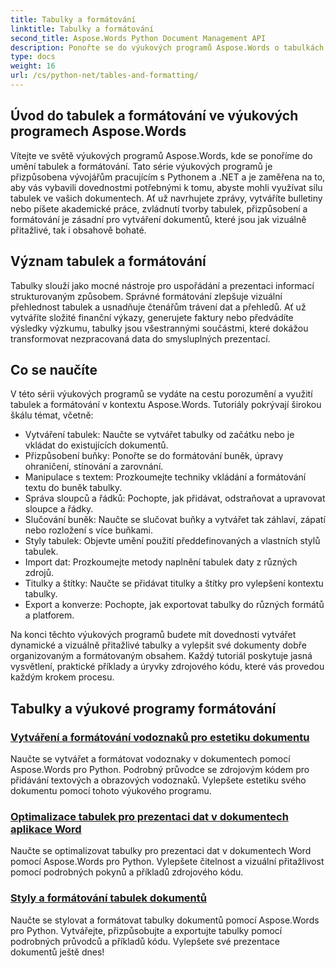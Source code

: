 ```yaml
---
title: Tabulky a formátování
linktitle: Tabulky a formátování
second_title: Aspose.Words Python Document Management API
description: Ponořte se do výukových programů Aspose.Words o tabulkách a formátování v aplikacích Python a .NET. Naučte se vytvářet, upravovat a upravovat tabulky pro vizuálně působivé dokumenty.
type: docs
weight: 16
url: /cs/python-net/tables-and-formatting/
---
```



## Úvod do tabulek a formátování ve výukových programech Aspose.Words

Vítejte ve světě výukových programů Aspose.Words, kde se ponoříme do umění tabulek a formátování. Tato série výukových programů je přizpůsobena vývojářům pracujícím s Pythonem a .NET a je zaměřena na to, aby vás vybavili dovednostmi potřebnými k tomu, abyste mohli využívat sílu tabulek ve vašich dokumentech. Ať už navrhujete zprávy, vytváříte bulletiny nebo píšete akademické práce, zvládnutí tvorby tabulek, přizpůsobení a formátování je zásadní pro vytváření dokumentů, které jsou jak vizuálně přitažlivé, tak i obsahově bohaté.

## Význam tabulek a formátování

Tabulky slouží jako mocné nástroje pro uspořádání a prezentaci informací strukturovaným způsobem. Správné formátování zlepšuje vizuální přehlednost tabulek a usnadňuje čtenářům trávení dat a přehledů. Ať už vytváříte složité finanční výkazy, generujete faktury nebo předvádíte výsledky výzkumu, tabulky jsou všestrannými součástmi, které dokážou transformovat nezpracovaná data do smysluplných prezentací.

## Co se naučíte

V této sérii výukových programů se vydáte na cestu porozumění a využití tabulek a formátování v kontextu Aspose.Words. Tutoriály pokrývají širokou škálu témat, včetně:

- Vytváření tabulek: Naučte se vytvářet tabulky od začátku nebo je vkládat do existujících dokumentů.
- Přizpůsobení buňky: Ponořte se do formátování buněk, úpravy ohraničení, stínování a zarovnání.
- Manipulace s textem: Prozkoumejte techniky vkládání a formátování textu do buněk tabulky.
- Správa sloupců a řádků: Pochopte, jak přidávat, odstraňovat a upravovat sloupce a řádky.
- Slučování buněk: Naučte se slučovat buňky a vytvářet tak záhlaví, zápatí nebo rozložení s více buňkami.
- Styly tabulek: Objevte umění použití předdefinovaných a vlastních stylů tabulek.
- Import dat: Prozkoumejte metody naplnění tabulek daty z různých zdrojů.
- Titulky a štítky: Naučte se přidávat titulky a štítky pro vylepšení kontextu tabulky.
- Export a konverze: Pochopte, jak exportovat tabulky do různých formátů a platforem.

Na konci těchto výukových programů budete mít dovednosti vytvářet dynamické a vizuálně přitažlivé tabulky a vylepšit své dokumenty dobře organizovaným a formátovaným obsahem. Každý tutoriál poskytuje jasná vysvětlení, praktické příklady a úryvky zdrojového kódu, které vás provedou každým krokem procesu.

## Tabulky a výukové programy formátování
### [Vytváření a formátování vodoznaků pro estetiku dokumentu](./manage-document-watermarks/)
Naučte se vytvářet a formátovat vodoznaky v dokumentech pomocí Aspose.Words pro Python. Podrobný průvodce se zdrojovým kódem pro přidávání textových a obrazových vodoznaků. Vylepšete estetiku svého dokumentu pomocí tohoto výukového programu.
### [Optimalizace tabulek pro prezentaci dat v dokumentech aplikace Word](./document-tables/)
Naučte se optimalizovat tabulky pro prezentaci dat v dokumentech Word pomocí Aspose.Words pro Python. Vylepšete čitelnost a vizuální přitažlivost pomocí podrobných pokynů a příkladů zdrojového kódu.
### [Styly a formátování tabulek dokumentů](./document-table-styles-formatting/)
Naučte se stylovat a formátovat tabulky dokumentů pomocí Aspose.Words pro Python. Vytvářejte, přizpůsobujte a exportujte tabulky pomocí podrobných průvodců a příkladů kódu. Vylepšete své prezentace dokumentů ještě dnes! 